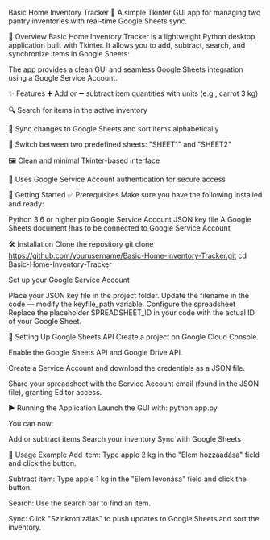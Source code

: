 Basic Home Inventory Tracker
🧺 A simple Tkinter GUI app for managing two pantry inventories with real-time Google Sheets sync.

📝 Overview
Basic Home Inventory Tracker is a lightweight Python desktop application built with Tkinter. It allows you to add, subtract, search, and synchronize items in Google Sheets:

The app provides a clean GUI and seamless Google Sheets integration using a Google Service Account.

✨ Features
➕ Add or ➖ subtract item quantities with units (e.g., carrot 3 kg)

🔍 Search for items in the active inventory

🔄 Sync changes to Google Sheets and sort items alphabetically

🔁 Switch between two predefined sheets: "SHEET1" and "SHEET2"

🖼️ Clean and minimal Tkinter-based interface

🔐 Uses Google Service Account authentication for secure access

🚀 Getting Started
✅ Prerequisites
Make sure you have the following installed and ready:

Python 3.6 or higher
pip
Google Service Account JSON key file
A Google Sheets document !has to be connected to Google Service Account

🛠️ Installation
Clone the repository
git clone https://github.com/yourusername/Basic-Home-Inventory-Tracker.git
cd Basic-Home-Inventory-Tracker

Set up your Google Service Account

Place your JSON key file in the project folder.
Update the filename in the code — modify the keyfile_path variable.
Configure the spreadsheet
Replace the placeholder SPREADSHEET_ID in your code with the actual ID of your Google Sheet.

📄 Setting Up Google Sheets API
Create a project on Google Cloud Console.

Enable the Google Sheets API and Google Drive API.

Create a Service Account and download the credentials as a JSON file.

Share your spreadsheet with the Service Account email (found in the JSON file), granting Editor access.

▶️ Running the Application
Launch the GUI with:
python app.py

You can now:

Add or subtract items
Search your inventory
Sync with Google Sheets

🧪 Usage Example
Add item: Type apple 2 kg in the "Elem hozzáadása" field and click the button.

Subtract item: Type apple 1 kg in the "Elem levonása" field and click the button.

Search: Use the search bar to find an item.

Sync: Click "Szinkronizálás" to push updates to Google Sheets and sort the inventory.
